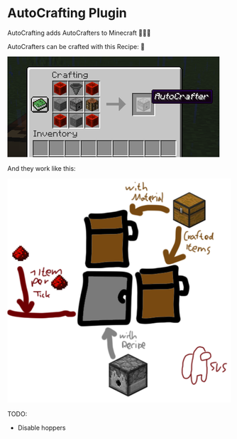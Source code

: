 # AutoCrafting Plugin

AutoCrafting adds AutoCrafters to Minecraft 🥵🥵🥵

AutoCrafters can be crafted with this Recipe: 🥶

![](img/crafting_recipe.png)

And they work like this:

![](img/tutorial.png)

TODO:
 - Disable hoppers

